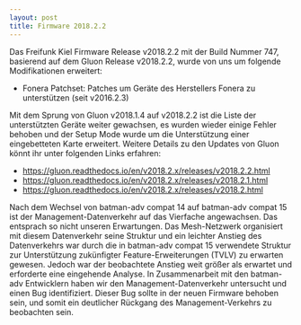 ```yaml
---
layout: post
title: Firmware 2018.2.2 
---
```


Das Freifunk Kiel Firmware Release v2018.2.2 mit der Build Nummer 747, basierend auf dem
Gluon Release v2018.2.2, wurde von uns um folgende Modifikationen erweitert:

 * Fonera Patchset: Patches um Geräte des Herstellers Fonera zu unterstützen (seit v2016.2.3)

Mit dem Sprung von Gluon v2018.1.4 auf v2018.2.2 ist die Liste der unterstützten
Geräte weiter gewachsen, es wurden wieder einige Fehler behoben und der Setup 
Mode wurde um die Unterstützung einer eingebetteten Karte erweitert. Weitere 
Details zu den Updates von Gluon könnt ihr unter folgenden Links erfahren:

 * https://gluon.readthedocs.io/en/v2018.2.x/releases/v2018.2.2.html
 * https://gluon.readthedocs.io/en/v2018.2.x/releases/v2018.2.1.html
 * https://gluon.readthedocs.io/en/v2018.2.x/releases/v2018.2.html

Nach dem Wechsel von batman-adv compat 14 auf batman-adv compat 15 ist der 
Management-Datenverkehr auf das Vierfache angewachsen. Das entsprach so 
nicht unseren Erwartungen. Das Mesh-Netzwerk organisiert mit diesem 
Datenverkehr seine Struktur und ein leichter Anstieg des Datenverkehrs war 
durch die in batman-adv compat 15 verwendete Struktur zur Unterstützung 
zukünfigter Feature-Erweiterungen (TVLV) zu erwarten gewesen.
Jedoch war der beobachtete Anstieg weit größer als erwartet und erforderte eine
eingehende Analyse. In Zusammenarbeit mit den batman-adv Entwicklern haben wir
den Management-Datenverkehr untersucht und einen Bug identifiziert.
Dieser Bug sollte in der neuen Firmware behoben sein, und somit ein deutlicher
Rückgang des Management-Verkehrs zu beobachten sein.
